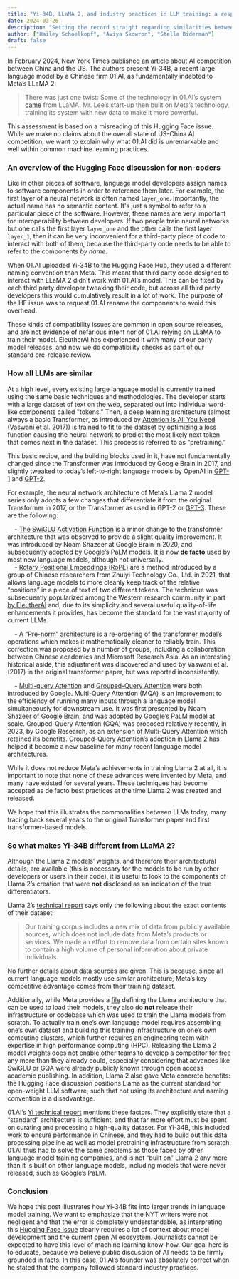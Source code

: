 ```yaml
---
title: "Yi-34B, LLaMA 2, and industry practices in LLM training: a response to the New York Times"
date: 2024-03-26
description: "Setting the record straight regarding similarities between Yi-34B and LLaMA 2."
author: ["Hailey Schoelkopf", "Aviya Skowron", "Stella Biderman"]
draft: false
---
```


In February 2024, New York Times [published an article](https://www.nytimes.com/2024/02/21/technology/china-united-states-artificial-intelligence.html) about AI competition between China and the US. The authors present Yi-34B, a recent large language model by a Chinese firm 01.AI, as fundamentally indebted to Meta’s LLaMA 2:

>There was just one twist: Some of the technology in 01.AI’s system [came](https://archive.is/o/krRqo/https://huggingface.co/01-ai/Yi-34B/discussions/11) from LLaMA. Mr. Lee’s start-up then built on Meta’s technology, training its system with new data to make it more powerful.

This assessment is based on a misreading of this Hugging Face issue. While we make no claims about the overall state of US-China AI competition, we want to explain why what 01.AI did is unremarkable and well within common machine learning practices.

### An overview of the Hugging Face discussion for non-coders

Like in other pieces of software, language model developers assign names to software components in order to reference them later. For example, the first layer of a neural network is often named `layer_one`. Importantly, the actual name has no semantic content. It's just a symbol to refer to a particular piece of the software. However, these names are very important for interoperability between developers. If two people train neural networks but one calls the first layer `layer_one` and the other calls the first layer `layer_1`, then it can be very inconvenient for a third-party piece of code to interact with both of them, because the third-party code needs to be able to refer to the components _by name_.

When 01.AI uploaded Yi-34B to the Hugging Face Hub, they used a different naming convention than Meta. This meant that third party code designed to interact with LLaMA 2 didn't work with 01.AI’s model. This can be fixed by each third party developer tweaking their code, but across all third party developers this would cumulatively result in a lot of work. The purpose of the HF issue was to request 01.AI rename the components to avoid this overhead.

These kinds of compatibility issues are common in open source releases, and are not evidence of nefarious intent nor of 01.AI relying on LLaMA to train their model. EleutherAI has experienced it with many of our early model releases, and now we do compatibility checks as part of our standard pre-release review.

### How all LLMs are similar

At a high level, every existing large language model is currently trained using the same basic techniques and methodologies. The developer starts with a large dataset of text on the web, separated out into individual word-like components called "tokens." Then, a deep learning architecture (almost always a basic Transformer, as introduced by [Attention Is All You Need (Vaswani et al. 2017)]([https://arxiv.org/abs/1706.03762](https://arxiv.org/abs/1706.03762))) is trained to fit to the dataset by optimizing a loss function causing the neural network to predict the most likely next token that comes next in the dataset. This process is referred to as “pretraining.”

This basic recipe, and the building blocks used in it, have not fundamentally changed since the Transformer was introduced by Google Brain in 2017, and slightly tweaked to today’s left-to-right language models by OpenAI in [GPT-1](https://s3-us-west-2.amazonaws.com/openai-assets/research-covers/language-unsupervised/language_understanding_paper.pdf) and [GPT-2](https://d4mucfpksywv.cloudfront.net/better-language-models/language_models_are_unsupervised_multitask_learners.pdf). 

For example, the neural network architecture of Meta’s Llama 2 model series only adopts a few changes that differentiate it from the original Transformer in 2017, or the Transformer as used in GPT-2 or [GPT-3](https://arxiv.org/abs/2005.14165). These are the following:

    - [The SwiGLU Activation Function]([https://arxiv.org/abs/2002.05202](https://arxiv.org/abs/2002.05202)) is a minor change to the transformer architecture that was observed to provide a slight quality improvement. It was introduced by Noam Shazeer at Google Brain in 2020, and subsequently adopted by Google’s PaLM models. It is now **de facto** used by most new language models, although not universally.  
    - [Rotary Positional Embeddings (RoPE)]([https://arxiv.org/abs/2104.09864](https://arxiv.org/abs/2104.09864)) are a method introduced by a group of Chinese researchers from Zhuiyi Technology Co., Ltd. in 2021, that allows language models to more cleanly keep track of the relative “positions” in a piece of text of two different tokens. The technique was subsequently popularized among the Western research community in part [by EleutherAI]([https://blog.eleuther.ai/rotary-embeddings/](https://blog.eleuther.ai/rotary-embeddings/)) and, due to its simplicity and several useful quality-of-life enhancements it provides, has become the standard for the vast majority of current LLMs.

    - A [“Pre-norm” architecture]([https://arxiv.org/abs/2002.04745](https://arxiv.org/abs/2002.04745)) is a re-ordering of the transformer model’s operations which makes it mathematically cleaner to reliably train. This correction was proposed by a number of groups, including a collaboration between Chinese academics and Microsoft Research Asia. As an interesting historical aside, this adjustment was discovered and used by Vaswani et al. (2017) in the original transformer paper, but was reported inconsistently.

    - [Multi-query Attention](https://arxiv.org/abs/1911.02150) and [Grouped-Query Attention](https://arxiv.org/abs/2305.13245) were both introduced by Google. Multi-Query Attention (MQA) is an improvement to the efficiency of running many inputs through a language model simultaneously for downstream use. It was first presented by Noam Shazeer of Google Brain, and was adopted by [Google’s PaLM model](https://arxiv.org/abs/2204.02311) at scale. Grouped-Query Attention (GQA) was proposed relatively recently, in 2023, by Google Research, as an extension of Multi-Query Attention which retained its benefits. Grouped-Query Attention’s adoption in Llama 2 has helped it become a new baseline for many recent language model architectures.

While it does not reduce Meta’s achievements in training Llama 2 at all, it is important to note that none of these advances were invented by Meta, and many have existed for several years. These techniques had become accepted as de facto best practices at the time Llama 2 was created and released.

We hope that this illustrates the commonalities between LLMs today, many tracing back several years to the original Transformer paper and first transformer-based models. 

### So what makes Yi-34B different from LLaMA 2?

Although the Llama 2 models’ weights, and therefore their architectural details, are available (this is necessary for the models to be run by other developers or users in their code), it is useful to look to the components of Llama 2’s creation that were **not** disclosed as an indication of the true differentiators.

Llama 2’s [technical report]([https://arxiv.org/abs/2307.09288](https://arxiv.org/abs/2307.09288)) says only the following about the exact contents of their dataset:

> Our training corpus includes a new mix of data from publicly available sources, which does not include data from Meta’s products or services. We made an effort to remove data from certain sites known to contain a high volume of personal information about private individuals. 

No further details about data sources are given. This is because, since all current language models mostly use similar architecture, Meta’s key competitive advantage comes from their training dataset. 

Additionally, while Meta provides a [file]([https://github.com/meta-llama/llama/blob/main/llama/model.py](https://github.com/meta-llama/llama/blob/main/llama/model.py)) defining the Llama architecture that can be used to load their models, they also do **not** release their infrastructure or codebase which was used to train the Llama models from scratch. To actually train one’s own language model requires assembling one’s own dataset and building this training infrastructure on one’s own computing clusters, which further requires an engineering team with expertise in high performance computing (HPC). Releasing the Llama 2 model weights does not enable other teams to develop a competitor for free any more than they already could, especially considering that advances like SwiGLU or GQA were already publicly known through open access academic publishing. In addition, Llama 2 also gave Meta concrete benefits: the Hugging Face discussion positions Llama as the current standard for open-weight LLM software, such that not using its architecture and naming convention is a disadvantage.

01.AI’s [Yi technical report](https://arxiv.org/abs/2403.04652) mentions these factors. They explicitly state that a “standard” architecture is sufficient, and that far more effort must be spent on curating and processing a high-quality dataset. For Yi-34B, this included work to ensure performance in Chinese, and they had to build out this data processing pipeline as well as model pretraining infrastructure from scratch. 01.AI thus had to solve the same problems as those faced by other language model training companies, and is not “built on” Llama 2 any more than it is built on other language models, including models that were never released, such as Google’s PaLM.

### Conclusion

We hope this post illustrates how Yi-34B fits into larger trends in language model training. We want to emphasize that the NYT writers were not negligent and that the error is completely understandable, as interpreting this [Hugging Face issue](https://huggingface.co/01-ai/Yi-34B/discussions/11) clearly requires a lot of context about model development and the current open AI ecosystem. Journalists cannot be expected to have this level of machine learning know-how. Our goal here is to educate, because we believe public discussion of AI needs to be firmly grounded in facts. In this case, 01.AI’s founder was absolutely correct when he stated that the company followed standard industry practices.
